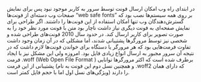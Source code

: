 <html>
<head>
<link href='//fonts.googleapis.com/css?family=Barrio' rel='stylesheet'>
<style>
@font-face {
  font-family: 'BRoya';
  src: url('BRoya.eot') format('eot'),  /* IE6–8 */
       url('BRoya.woff') format('woff'),  /* FF3.6+, IE9, Chrome6+, Saf5.1+*/
       url('BRoya.ttf') format('truetype');  /* Saf3—5, Chrome4+, FF3.5, Opera 10+ */
}

.main-content{
    font-family: 'Barrio';
}

body {
    text-align: right;
    color: #1A1A1A;
}

h2 {
    font-family: "b koodak", Arial, Helvetica, sans-serif;
    padding: 0 3px;
    font-size: 1.5em;
    margin-bottom: .4em;
    padding-top: .4em;
}

p {
    font-family: 'BRoya'
    font-size: 1.4em;
    margin-bottom: .3em;
    padding-top: .4em;
}
</style>

</head>

<body>

<p>
در ابتدای راه وب امکان ارسال فونت توسط سرور به کاربر موجود نبود پس برای نمایش صفحات وب دسته‌ای از فونت‌ها  “web safe fonts” بر روی همه سیستم‌ها نصب بود که گسترش‌دهندگان وب تنها  امکان استفاده از این فونت‌ها را داشتند. اگر طراحی برای نمایش صفحه‌ای به فونت دیگری نیاز داشت ناچار بود متن با فونت مورد نظر خود را به صورت تصویر<img> برای کاربر ارسال کند. در حدود سال 2010 فونت‌های طراحی شده و شخصی نیز توسط مرورگر‌ها پشتیبانی شدند، اما مشکلی که در آن زمان وجود داشت تفاوت فرمت‌‌هایی بود که هر مرورگر یا دستگاه برای خواندن فونت‌ها لازم داشت که در نتیجه آن‌ سرور مجبور به ارسال انواع زیادی فایل بود. امروزه ولی این مشکل نیز با ایجاد فرمت .woff (Web Open File Format ) برطرف شده است که اکثر مرورگر‌ها توانایی پشتیبانی از این فرمت (و همچنین نسل دوم این فونت به نام .woff2 که دارای همان ویژگی‌های نسل اول اما با حجم فایل کمتر است) را دارند.
</p>

</body>
</html>
